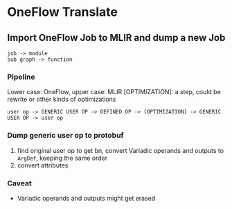 # OneFlow Translate
## Import OneFlow Job to MLIR and dump a new Job
```
job -> module
sub graph -> function
```

### Pipeline
Lower case: OneFlow, upper case: MLIR
[OPTIMIZATION]: a step, could be rewrite or other kinds of optimizations
```
user op -> GENERIC USER OP -> DEFINED OP -> [OPTIMIZATION] -> GENERIC USER OP -> user op
```

### Dump generic user op to protobuf
1. find original user op to get bn, convert Variadic operands and outputs to `ArgDef`, keeping the same order
2. convert attributes

### Caveat
* Variadic operands and outputs might get erased
